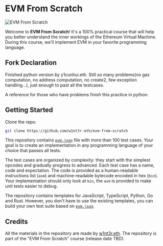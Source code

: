 
# EVM From Scratch

![EVM From Scratch](.github/logo.png)

Welcome to **EVM From Scratch**! It's a 100% practical course that will help you better understand the inner workings of the Ethereum Virtual Machine. During this course, we'll implement EVM in your favorite programming language.

## Fork Declaration
Finished python version by y1cunhui.eth. Still so many problems(no gas computation, no address computation, no create2, few exception handling...), just enough to past all the testcases.

A reference for those who have problems finish this practice in python. 

## Getting Started

Clone the repo:

```sh
git clone https://github.com/w1nt3r-eth/evm-from-scratch
```

This repository contains [`evm.json`](./evm.json) file with more than 100 test cases. Your goal is to create an implementation in any programming language of your choice that passes all tests.

The test cases are organized by complexity: they start with the simplest opcodes and gradually progress to advanced. Each test case has a name, code and expectation. The code is provided as a human-readable instructions list (`asm`) and machine-readable bytecode encoded in hex (`bin`). Your implementation should only look at `bin`, the `asm` is provided to make unit tests easier to debug.

The repository contains templates for JavaScript, TypeScript, Python, Go and Rust. However, you don't have to use the existing templates, you can build your own test suite based on [`evm.json`](./evm.json).

## Credits

All the materials in the repository are made by [w1nt3r.eth](https://twitter.com/w1nt3r_eth). The repository is part of the "EVM From Scratch" course (release date TBD).
